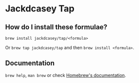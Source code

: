 # Jackdcasey Tap

## How do I install these formulae?
`brew install jackdcasey/tap/<formula>`

Or `brew tap jackdcasey/tap` and then `brew install <formula>`.

## Documentation
`brew help`, `man brew` or check [Homebrew's documentation](https://docs.brew.sh).
